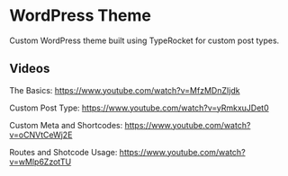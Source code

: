 # WordPress Theme

Custom WordPress theme built using TypeRocket for custom post types.

## Videos

The Basics: https://www.youtube.com/watch?v=MfzMDnZIjdk

Custom Post Type: https://www.youtube.com/watch?v=yRmkxuJDet0

Custom Meta and Shortcodes: https://www.youtube.com/watch?v=oCNVtCeWj2E

Routes and Shotcode Usage: https://www.youtube.com/watch?v=wMlp6ZzotTU
